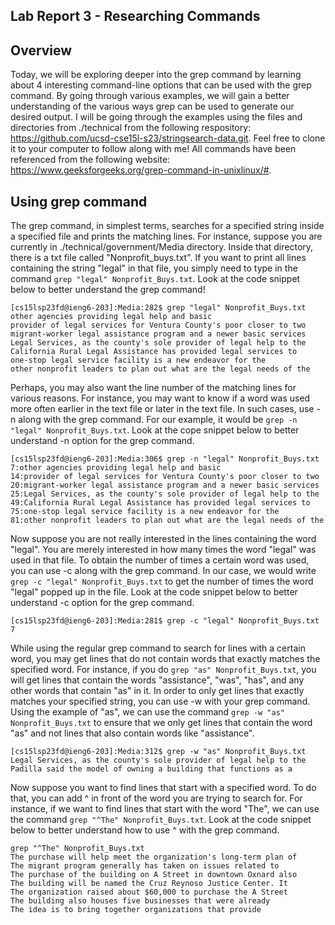 ## Lab Report 3 - Researching Commands

## Overview
Today, we will be exploring deeper into the grep command by learning about 4 interesting command-line options that can be used with the grep command. By going through various examples, we will gain a better understanding of the various ways grep can be used to generate our desired output. I will be going through the examples using the files and directories from ./technical from the following respository: https://github.com/ucsd-cse15l-s23/stringsearch-data.git. Feel free to clone it to your computer to follow along with me! All commands have been referenced from the following website: https://www.geeksforgeeks.org/grep-command-in-unixlinux/#. 

## Using grep command
The grep command, in simplest terms, searches for a specified string inside a specified file and prints the matching lines. For instance, suppose you are currently in ./technical/government/Media directory. Inside that directory, there is a txt file called "Nonprofit_buys.txt". If you want to print all lines containing the string "legal" in that file, you simply need to type in the command `grep "legal" Nonprofit_Buys.txt`. Look at the code snippet below to better understand the grep command!

```
[cs15lsp23fd@ieng6-203]:Media:282$ grep "legal" Nonprofit_Buys.txt
other agencies providing legal help and basic
provider of legal services for Ventura County's poor closer to two 
migrant-worker legal assistance program and a newer basic services
Legal Services, as the county's sole provider of legal help to the
California Rural Legal Assistance has provided legal services to
one-stop legal service facility is a new endeavor for the
other nonprofit leaders to plan out what are the legal needs of the
```

Perhaps, you may also want the line number of the matching lines for various reasons. For instance, you may want to know if a word was used more often earlier in the text file or later in the text file. In such cases, use -n along with the grep command. For our example, it would be `grep -n "legal" Nonprofit_Buys.txt`. Look at the cope snippet below to better understand -n option for the grep command. 

```
[cs15lsp23fd@ieng6-203]:Media:306$ grep -n "legal" Nonprofit_Buys.txt
7:other agencies providing legal help and basic
14:provider of legal services for Ventura County's poor closer to two
20:migrant-worker legal assistance program and a newer basic services
25:Legal Services, as the county's sole provider of legal help to the
49:California Rural Legal Assistance has provided legal services to
75:one-stop legal service facility is a new endeavor for the
81:other nonprofit leaders to plan out what are the legal needs of the
```

Now suppose you are not really interested in the lines containing the word "legal". You are merely interested in how many times the word "legal" was used in that file. To obtain the number of times a certain word was used, you can use -c along with the grep command. In our case, we would write `grep -c "legal" Nonprofit_Buys.txt` to get the number of times the word "legal" popped up in the file. Look at the code snippet below to better understand -c option for the grep command. 

```
[cs15lsp23fd@ieng6-203]:Media:281$ grep -c "legal" Nonprofit_Buys.txt
7
```

While using the regular grep command to search for lines with a certain word, you may get lines that do not contain words that exactly matches the specified word. For instance, if you do `grep "as" Nonprofit_Buys.txt`, you will get lines that contain the words "assistance", "was", "has", and any other words that contain "as" in it. In order to only get lines that exactly matches your specified string, you can use -w with your grep command. Using the example of "as", we can use the command `grep -w "as" Nonprofit_Buys.txt` to ensure that we only get lines that contain the word "as" and not lines that also contain words like "assistance". 

```
[cs15lsp23fd@ieng6-203]:Media:312$ grep -w "as" Nonprofit_Buys.txt
Legal Services, as the county's sole provider of legal help to the
Padilla said the model of owning a building that functions as a
```

Now suppose you want to find lines that start with a specified word. To do that, you can add ^ in front of the word you are trying to search for. For instance, if we want to find lines that start with the word "The", we can use the command `grep "^The" Nonprofit_Buys.txt`. Look at the code snippet below to better understand how to use ^ with the grep command. 


```
grep "^The" Nonprofit_Buys.txt
The purchase will help meet the organization's long-term plan of
The migrant program generally has taken on issues related to
The purchase of the building on A Street in downtown Oxnard also
The building will be named the Cruz Reynoso Justice Center. It
The organization raised about $60,000 to purchase the A Street
The building also houses five businesses that were already
The idea is to bring together organizations that provide
```

